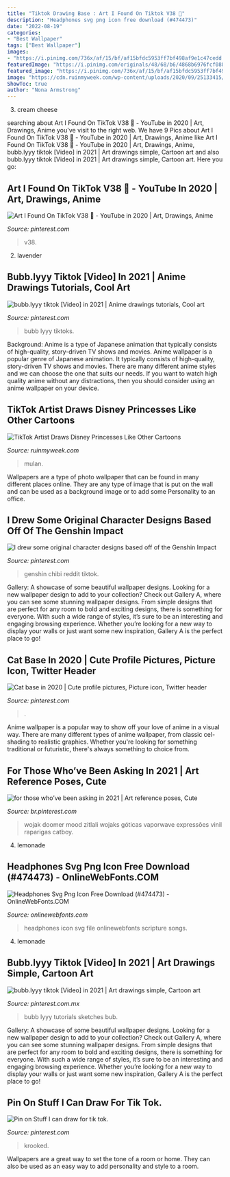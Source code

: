 ```yaml
---
title: "Tiktok Drawing Base : Art I Found On Tiktok V38 🎨"
description: "Headphones svg png icon free download (#474473)"
date: "2022-08-19"
categories:
- "Best Wallpaper"
tags: ["Best Wallpaper"]
images:
- "https://i.pinimg.com/736x/af/15/bf/af15bfdc5953ff7bf498af9e1c47cedd.jpg"
featuredImage: "https://i.pinimg.com/originals/48/68/b6/4868b6976fcf0882656de86fd4349801.png"
featured_image: "https://i.pinimg.com/736x/af/15/bf/af15bfdc5953ff7bf498af9e1c47cedd.jpg"
image: "https://cdn.ruinmyweek.com/wp-content/uploads/2020/09/25133415/tiktok-artist-goes-viral-for-drawings-of-disney-princesses-in-other-cartoon-styles-10.png"
ShowToc: true
author: "Nona Armstrong"
---
```



3. cream cheese 

	

		
searching about Art I Found On TikTok V38 🎨 - YouTube in 2020 | Art, Drawings, Anime you've visit to the right web. We have 9 Pics about Art I Found On TikTok V38 🎨 - YouTube in 2020 | Art, Drawings, Anime like Art I Found On TikTok V38 🎨 - YouTube in 2020 | Art, Drawings, Anime, bubb.lyyy tiktok [Video] in 2021 | Art drawings simple, Cartoon art and also bubb.lyyy tiktok [Video] in 2021 | Art drawings simple, Cartoon art. Here you go:
		
    
## Art I Found On TikTok V38 🎨 - YouTube In 2020 | Art, Drawings, Anime

<img loading=lazy src="https://i.pinimg.com/originals/90/a1/13/90a113757389d415d07d5e6ee1f76d28.jpg" onerror="this.onerror=null;this.src='https://tse1.mm.bing.net/th?id=OIP.ziN60ayv1PSJxZ3eg7mCegHaFj&amp;pid=15.1';" alt="Art I Found On TikTok V38 🎨 - YouTube in 2020 | Art, Drawings, Anime">

_Source: pinterest.com_

>v38. 

	

2. lavender 

    
## Bubb.lyyy Tiktok [Video] In 2021 | Anime Drawings Tutorials, Cool Art

<img loading=lazy src="https://i.pinimg.com/736x/af/15/bf/af15bfdc5953ff7bf498af9e1c47cedd.jpg" onerror="this.onerror=null;this.src='https://tse2.mm.bing.net/th?id=OIP.V_nL9ojBiuOX5IuirjpUEAHaNK&amp;pid=15.1';" alt="bubb.lyyy tiktok [Video] in 2021 | Anime drawings tutorials, Cool art">

_Source: pinterest.com_

>bubb lyyy tiktoks. 

	

Background: Anime is a type of Japanese animation that typically consists of high-quality, story-driven TV shows and movies.
Anime wallpaper is a popular genre of Japanese animation. It typically consists of high-quality, story-driven TV shows and movies. There are many different anime styles and we can choose the one that suits our needs. If you want to watch high quality anime without any distractions, then you should consider using an anime wallpaper on your device.

    
## TikTok Artist Draws Disney Princesses Like Other Cartoons

<img loading=lazy src="https://cdn.ruinmyweek.com/wp-content/uploads/2020/09/25133415/tiktok-artist-goes-viral-for-drawings-of-disney-princesses-in-other-cartoon-styles-10.png" onerror="this.onerror=null;this.src='https://tse4.mm.bing.net/th?id=OIP.UQTnrIbMu-S1pLdyRrxcKQHaMz&amp;pid=15.1';" alt="TikTok Artist Draws Disney Princesses Like Other Cartoons">

_Source: ruinmyweek.com_

>mulan. 

	



Wallpapers are a type of photo wallpaper that can be found in many different places online. They are any type of image that is put on the wall and can be used as a background image or to add some Personality to an office.

    
## I Drew Some Original Character Designs Based Off Of The Genshin Impact

<img loading=lazy src="https://i.pinimg.com/originals/48/68/b6/4868b6976fcf0882656de86fd4349801.png" onerror="this.onerror=null;this.src='https://tse3.mm.bing.net/th?id=OIP.DjxjFDK2ZTh_fh3WDGTfbwHaNE&amp;pid=15.1';" alt="I drew some original character designs based off of the Genshin Impact">

_Source: pinterest.com_

>genshin chibi reddit tiktok. 

	

Gallery: A showcase of some beautiful wallpaper designs.
Looking for a new wallpaper design to add to your collection? Check out Gallery A, where you can see some stunning wallpaper designs. From simple designs that are perfect for any room to bold and exciting designs, there is something for everyone. With such a wide range of styles, it’s sure to be an interesting and engaging browsing experience. Whether you’re looking for a new way to display your walls or just want some new inspiration, Gallery A is the perfect place to go!





	
	
    
## Cat Base In 2020 | Cute Profile Pictures, Picture Icon, Twitter Header

<img loading=lazy src="https://i.pinimg.com/736x/72/c4/3c/72c43c0e10161d3f741681380cfa2986.jpg" onerror="this.onerror=null;this.src='https://tse1.mm.bing.net/th?id=OIP.8eXih1NYQxiXRuULdMtBiQAAAA&amp;pid=15.1';" alt="Cat base in 2020 | Cute profile pictures, Picture icon, Twitter header">

_Source: pinterest.com_

>. 

	

Anime wallpaper is a popular way to show off your love of anime in a visual way. There are many different types of anime wallpaper, from classic cel-shading to realistic graphics. Whether you're looking for something traditional or futuristic, there's always something to choice from.

    
## For Those Who’ve Been Asking In 2021 | Art Reference Poses, Cute

<img loading=lazy src="https://i.pinimg.com/originals/85/2c/05/852c05457d3c7bc79a446b6771098bc5.jpg" onerror="this.onerror=null;this.src='https://tse2.mm.bing.net/th?id=OIP.n25ZLezAqrHntjPiaHyVCAHaG-&amp;pid=15.1';" alt="for those who’ve been asking in 2021 | Art reference poses, Cute">

_Source: br.pinterest.com_

>wojak doomer mood zitlali wojaks góticas vaporwave expressões vinil raparigas catboy. 

	

4. lemonade 

    
## Headphones Svg Png Icon Free Download (#474473) - OnlineWebFonts.COM

<img loading=lazy src="http://cdn.onlinewebfonts.com/svg/img_474473.png" onerror="this.onerror=null;this.src='https://tse1.mm.bing.net/th?id=OIP.DLvIMX0ib_jy5AzoS5Ny8wHaHb&amp;pid=15.1';" alt="Headphones Svg Png Icon Free Download (#474473) - OnlineWebFonts.COM">

_Source: onlinewebfonts.com_

>headphones icon svg file onlinewebfonts scripture songs. 

	

4. lemonade 

    
## Bubb.lyyy Tiktok [Video] In 2021 | Art Drawings Simple, Cartoon Art

<img loading=lazy src="https://i.pinimg.com/736x/f1/b2/b3/f1b2b325abfa17bb5018c6c114714353.jpg" onerror="this.onerror=null;this.src='https://tse1.mm.bing.net/th?id=OIP.2T_wlG7Z7-jTa7lcVDMbdgHaNK&amp;pid=15.1';" alt="bubb.lyyy tiktok [Video] in 2021 | Art drawings simple, Cartoon art">

_Source: pinterest.com.mx_

>bubb lyyy tutorials sketches bub. 

	

Gallery: A showcase of some beautiful wallpaper designs.
Looking for a new wallpaper design to add to your collection? Check out Gallery A, where you can see some stunning wallpaper designs. From simple designs that are perfect for any room to bold and exciting designs, there is something for everyone. With such a wide range of styles, it’s sure to be an interesting and engaging browsing experience. Whether you’re looking for a new way to display your walls or just want some new inspiration, Gallery A is the perfect place to go!





	
	
    
## Pin On Stuff I Can Draw For Tik Tok.

<img loading=lazy src="https://i.pinimg.com/736x/a6/55/ec/a655ec416e6e55bf8b05e6ec6ae13931.jpg" onerror="this.onerror=null;this.src='https://tse2.mm.bing.net/th?id=OIP.0R4XzIiOAyqYNA2rFCSKGAHaHl&amp;pid=15.1';" alt="Pin on Stuff I can draw for tik tok.">

_Source: pinterest.com_

>krooked. 

	

Wallpapers are a great way to set the tone of a room or home. They can also be used as an easy way to add personality and style to a room.

